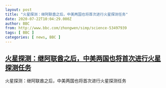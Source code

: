 ```yaml
---
layout: post
title: "火星探测：继阿联酋之后，中美两国也将首次进行火星探测任务"
date: 2020-07-22T10:04:29.000Z
author: BBC
from: http://www.bbc.com/zhongwen/simp/science-53497939
tags: [ BBC ]
categories: [ news, BBC ]
---
```

<!--1595412269000-->
[火星探测：继阿联酋之后，中美两国也将首次进行火星探测任务](http://www.bbc.com/zhongwen/simp/science-53497939)
------

<div>
火星探测：继阿联酋之后，中美两国也将首次进行火星探测任务
</div>
